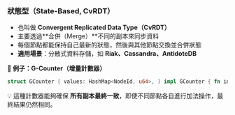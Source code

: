 ### **狀態型（State-Based, CvRDT）**

- 也叫做 **Convergent Replicated Data Type（CvRDT）**
- 主要透過**合併（Merge）**不同的副本來同步資料
- 每個節點都能保持自己最新的狀態，然後與其他節點交換並合併狀態
- **適用場景**：分散式資料存儲，如 **Riak、Cassandra、AntidoteDB**

**🔹 例子：G-Counter（增量計數器）**

``` rust
struct GCounter { values: HashMap<NodeId, u64>, } impl GCounter { fn increment(&mut self, node: NodeId) { *self.values.entry(node).or_insert(0) += 1; } fn merge(&mut self, other: &GCounter) { for (node, count) in &other.values { self.values.insert(*node, self.values.get(node).cloned().unwrap_or(0).max(*count)); } } fn total(&self) -> u64 { self.values.values().sum() } }
```



💡 這種計數器能夠確保 **所有副本最終一致**，即使不同節點各自進行加法操作，最終結果仍然相同。